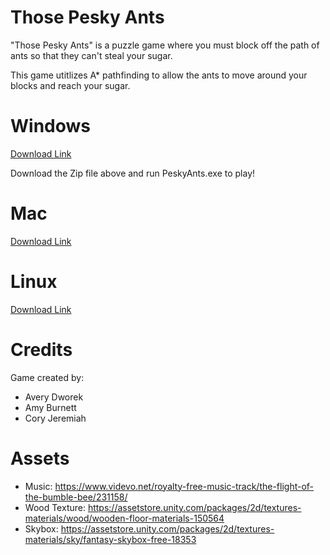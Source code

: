# Those Pesky Ants

"Those Pesky Ants" is a puzzle game where you must block off the path of ants so that they can't steal your sugar. 

This game utitlizes A* pathfinding to allow the ants to move around your blocks and reach your sugar.

# Windows 
[Download Link](https://drive.google.com/file/d/1PS4pfoOEs4elxRYFIPmQ1aZT1XFnLxOP/view?usp=sharing)

Download the Zip file above and run PeskyAnts.exe to play!

# Mac
[Download Link]()

# Linux
[Download Link]()

# Credits 

Game created by: 
- Avery Dworek
- Amy Burnett 
- Cory Jeremiah 

# Assets

- Music: https://www.videvo.net/royalty-free-music-track/the-flight-of-the-bumble-bee/231158/
- Wood Texture: https://assetstore.unity.com/packages/2d/textures-materials/wood/wooden-floor-materials-150564
- Skybox: https://assetstore.unity.com/packages/2d/textures-materials/sky/fantasy-skybox-free-18353
